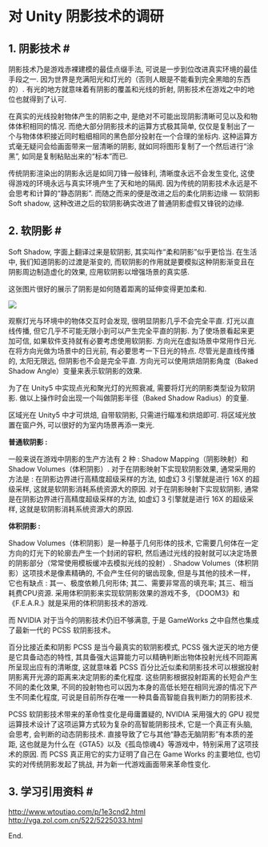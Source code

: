 # 对 Unity 阴影技术的调研
## 1. 阴影技术 # #

阴影技术乃是游戏赤裸建模的最佳点缀手法, 可说是一步到位改进真实环境的最佳手段之一. 因为世界是充满阳光和灯光的（否则人眼是不能看到完全黑暗的东西的）. 有光的地方就意味着有阴影的覆盖和光线的折射, 阴影技术在游戏之中的地位也就得到了认可.

在真实的光线投射物体产生的阴影之中, 是绝对不可能出现阴影清晰可见以及和物体体积相同的情况. 而绝大部分阴影技术的运算方式极其简单, 仅仅是复制出了一个与物体体积接近同时粗细相同的黑色部分投射在一个合理的坐标内. 这种运算方式毫无疑问会给画面带来一层清晰的阴影, 就如同将图形复制了一个然后进行“涂黑”, 如同是复制粘贴出来的“标本”而已.

传统阴影渲染出的阴影永远是如同刀锋一般锋利, 清晰度永远不会发生变化, 这使得游戏的环境永远与真实环境产生了天和地的隔阂. 因为传统的阴影技术永远是不会思考和计算的“静态阴影”. 而随之而来的便是改进之后的柔化阴影边缘 — 软阴影 Soft shadow, 这种改进之后的软阴影确实改进了普通阴影虚假又锋锐的边缘.

## 2. 软阴影 # #

Soft Shadow, 字面上翻译过来是软阴影, 其实叫作“柔和阴影”似乎更恰当. 在生活中, 我们知道阴影的过渡是渐变的, 而软阴影的作用就是要模拟这种阴影渐变且在阴影周边制造虚化的效果, 应用软阴影以增强场景的真实感.

这张图片很好的展示了阴影是如何随着距离的延伸变得更加柔和.

![](http://images2015.cnblogs.com/blog/1098699/201703/1098699-20170315000208979-697467055.png)

观察灯光与环境中的物体交互时会发现, 很明显阴影几乎不会完全平直. 灯光以直线传播, 但它几乎不可能无限小到可以产生完全平直的阴影. 为了使场景看起来更加可信, 如果软件支持就有必要考虑使用软阴影. 方向光在虚拟场景中常用作日光. 在将方向光做为场景中的日光前, 有必要思考一下日光的特点. 尽管光是直线传播的, 太阳无限远, 但阴影也不会是完全平直. 方向光可以使用烘焙阴影角度（Baked Shadow Angle）变量来表示软阴影的效果.

为了在 Unity5 中实现点光和聚光灯的光照衰减, 需要将灯光的阴影类型设为软阴影. 做以上操作时会出现一个叫做阴影半径（Baked Shadow Radius）的变量.

区域光在 Unity5 中才可烘焙, 自带软阴影, 只需进行瞄准和烘焙即可. 将区域光放置在窗户外, 可以很好的为室内场景再添一束光.

**普通软阴影 :**

一般来说在游戏中阴影的生产方法有 2 种 : Shadow Mapping（阴影映射）和 Shadow Volumes（体积阴影）. 对于在阴影映射下实现软阴影效果, 通常采用的方法是 : 在阴影边界进行高精度超级采样的方法, 如虚幻 3 引擎就是进行 16X 的超级采样, 这就是软阴影消耗系统资源大的原因. 对于在阴影映射下实现软阴影, 通常是在阴影边界进行高精度超级采样的方法, 如虚幻 3 引擎就是进行 16X 的超级采样, 这就是软阴影消耗系统资源大的原因.

**体积阴影 :**

Shadow Volumes（体积阴影）是一种基于几何形体的技术, 它需要几何体在一定方向的灯光下的轮廓去产生一个封闭的容积, 然后通过光线的投射就可以决定场景的阴影部分（常常使用模板缓冲去模拟光线的投射）. Shadow Volumes（体积阴影）这项技术是像素精确的, 不会产生任何的锯齿现象, 但是与其他的技术一样，它也有缺点 : 其一、极度依赖几何形体; 其二、需要非常高的填充率; 其三、相当耗费CPU资源. 采用体积阴影来实现软阴影效果的游戏不多, 《DOOM3》和《F.E.A.R.》就是采用的体积阴影技术的游戏.

而 NVIDIA 对于当今的阴影技术仍旧不够满意, 于是 GameWorks 之中自然也集成了最新一代的 PCSS 软阴影技术。

百分比接近柔和阴影 PCSS 是当今最真实的软阴影模式, PCSS 强大逆天的地方便是它具备动态的特性, 其具备强大运算能力可以精确判断出物体投射光线不同距离所呈现出应有的清晰度, 这就意味着 PCSS 百分比近似柔和阴影技术可以根据投射阴影离开光源的距离来决定阴影的柔化程度. 这些阴影根据投射距离的长短会产生不同的柔化效果, 不同的投射物也可以因为本身的高低长短在相同光源的情况下产生不同柔化程度, 可说是目前所存在唯一一种具备高智能自我判断力的阴影技术.

PCSS 软阴影技术带来的革命性变化是毋庸置疑的, NVIDIA 采用强大的 GPU 视觉运算技术设计了这项运算方式较为复杂的高智能阴影技术, 它是一个真正有头脑, 会思考, 会判断的动态阴影技术. 直接导致了它与其他“静态无脑阴影”有本质的差距, 这也就是为什么在《GTA5》以及《孤岛惊魂4》等游戏中，特别采用了这项技术的原因. 而 PCSS 真正用它的实力证明了自己在 Game Works 的主要地位, 也切实的对传统阴影发起了挑战, 并为新一代游戏画面带来革命性变化.

## 3. 学习引用资料 # #

<http://www.wtoutiao.com/p/1e3cnd2.html>
<http://vga.zol.com.cn/522/5225033.html>

End.
